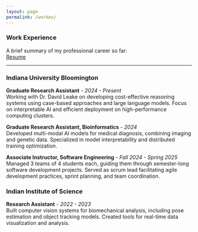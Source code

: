 ```yaml
---
layout: page
permalink: /workex/
---
```


### Work Experience

A brief summary of my professional career so far:  
[Resume](/assets/resume.pdf)

---

### Indiana University Bloomington

**Graduate Research Assistant** - *2024 - Present*  
Working with Dr. David Leake on developing cost-effective reasoning systems using case-based approaches and large language models. Focus on interpretable AI and efficient deployment on high-performance computing clusters.

**Graduate Research Assistant, Bioinformatics** - *2024*  
Developed multi-modal AI models for medical diagnosis, combining imaging and genetic data. Specialized in model interpretability and distributed training optimization.

**Associate Instructor, Software Engineering** - *Fall 2024 - Spring 2025*  
Managed 3 teams of 4 students each, guiding them through semester-long software development projects. Served as scrum lead facilitating agile development practices, sprint planning, and team coordination.


### Indian Institute of Science

**Research Assistant** - *2022 - 2023*  
Built computer vision systems for biomechanical analysis, including pose estimation and object tracking models. Created tools for real-time data visualization and analysis.
